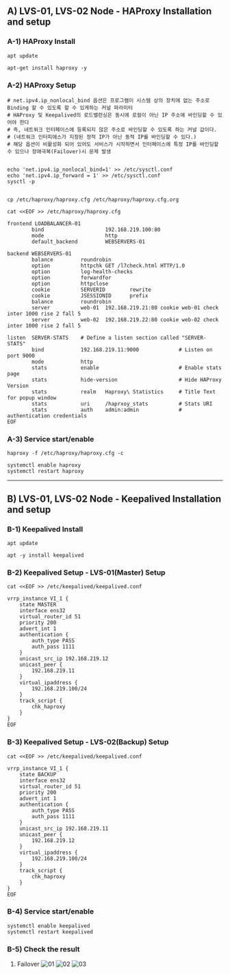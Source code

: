 ## A) LVS-01, LVS-02 Node - HAProxy Installation and setup 

### A-1) HAProxy Install
```
apt update

apt-get install haproxy -y
```

### A-2) HAProxy Setup
```
# net.ipv4.ip_nonlocal_bind 옵션은 프로그램이 시스템 상의 장치에 없는 주소로 Binding 할 수 있도록 할 수 있게하는 커널 파라미터
# HAProxy 및 Keepalived의 로드밸런싱은 동시에 로컬이 아닌 IP 주소에 바인딩할 수 있어야 한다
# 즉, 네트워크 인터페이스에 등록되지 않은 주소로 바인딩할 수 있도록 하는 커널 값이다. 
# (네트워크 인터피에스가 지정된 정적 IP가 아닌 동적 IP를 바인딩할 수 있다.)
# 해당 옵션이 비활성화 되어 있어도 서비스가 시작하면서 인터페이스에 특정 IP를 바인딩할 수 있으나 장애극복(Failover)시 문제 발생


echo 'net.ipv4.ip_nonlocal_bind=1' >> /etc/sysctl.conf
echo 'net.ipv4.ip_forward = 1' >> /etc/sysctl.conf
sysctl -p


cp /etc/haproxy/haproxy.cfg /etc/haproxy/haproxy.cfg.org

cat <<EOF >> /etc/haproxy/haproxy.cfg

frontend LOADBALANCER-01
        bind                    192.168.219.100:80
        mode                    http
        default_backend         WEBSERVERS-01

backend WEBSERVERS-01
        balance         roundrobin
        option          httpchk GET /l7check.html HTTP/1.0
        option          log-health-checks
        option          forwardfor
        option          httpclose
        cookie          SERVERID        rewrite
        cookie          JSESSIONID      prefix
        balance         roundrobin
        server          web-01  192.168.219.21:80 cookie web-01 check inter 1000 rise 2 fall 5
        server          web-02  192.168.219.22:80 cookie web-02 check inter 1000 rise 2 fall 5

listen  SERVER-STATS    # Define a listen section called "SERVER-STATS"
        bind            192.168.219.11:9000             # Listen on port 9000
        mode            http
        stats           enable                          # Enable stats page
        stats           hide-version                    # Hide HAProxy Version
        stats           realm   Haproxy\ Statistics     # Title Text for popup window
        stats           uri     /haprxoy_stats          # Stats URI
        stats           auth    admin:admin             # authentication credentials
EOF
```

### A-3) Service start/enable
```
haproxy -f /etc/haproxy/haproxy.cfg -c

systemctl enable haproxy
systemctl restart haproxy
```

----

## B) LVS-01, LVS-02 Node - Keepalived Installation and setup 

### B-1) Keepalived Install
```
apt update 

apt -y install keepalived
```

### B-2) Keepalived Setup - LVS-01(Master) Setup
```
cat <<EOF >> /etc/keepalived/keepalived.conf

vrrp_instance VI_1 {
    state MASTER
    interface ens32
    virtual_router_id 51
    priority 200
    advert_int 1
    authentication {
        auth_type PASS
        auth_pass 1111
    }
    unicast_src_ip 192.168.219.12
    unicast_peer {
        192.168.219.11
    }
    virtual_ipaddress {
        192.168.219.100/24
    }
    track_script {
        chk_haproxy
    }
}
EOF
```

### B-3) Keepalived Setup - LVS-02(Backup) Setup
```
cat <<EOF >> /etc/keepalived/keepalived.conf

vrrp_instance VI_1 {
    state BACKUP
    interface ens32
    virtual_router_id 51
    priority 200
    advert_int 1
    authentication {
        auth_type PASS
        auth_pass 1111
    }
    unicast_src_ip 192.168.219.11
    unicast_peer {
        192.168.219.12
    }
    virtual_ipaddress {
        192.168.219.100/24
    }
    track_script {
        chk_haproxy
    }
}
EOF
```

### B-4) Service start/enable
```
systemctl enable keepalived
systemctl restart keepalived
```

### B-5) Check the result

1) Failover
![01](https://user-images.githubusercontent.com/42735894/177974884-b534a482-0a28-4c67-836e-0999aaa10146.PNG)
![02](https://user-images.githubusercontent.com/42735894/177974905-f0b7627c-7379-494f-9a86-053222393a69.PNG)
![03](https://user-images.githubusercontent.com/42735894/177974916-2d4b64a1-3a5a-4eb5-b79d-0e7e99eeff78.PNG)
